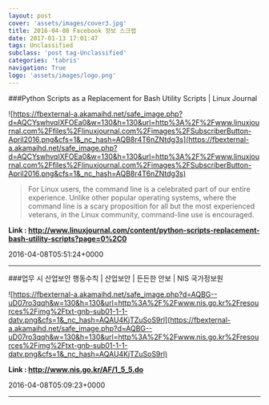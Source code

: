 ```yaml
---
layout: post
cover: 'assets/images/cover3.jpg'
title: 2016-04-08 Facebook 정보 스크랩
date: 2017-01-13 17:01:47
tags: Unclassified
subclass: 'post tag-Unclassified'
categories: 'tabris'
navigation: True
logo: 'assets/images/logo.png'
---
```


###Python Scripts as a Replacement for Bash Utility Scripts | Linux Journal

![https://fbexternal-a.akamaihd.net/safe_image.php?d=AQCYswhvqIXFOEa0&w=130&h=130&url=http%3A%2F%2Fwww.linuxjournal.com%2Ffiles%2Flinuxjournal.com%2Fimages%2FSubscriberButton-April2016.png&cfs=1&_nc_hash=AQB8r4T6nZNtdg3s](https://fbexternal-a.akamaihd.net/safe_image.php?d=AQCYswhvqIXFOEa0&w=130&h=130&url=http%3A%2F%2Fwww.linuxjournal.com%2Ffiles%2Flinuxjournal.com%2Fimages%2FSubscriberButton-April2016.png&cfs=1&_nc_hash=AQB8r4T6nZNtdg3s)

>For Linux users, the command line is a celebrated part of our entire experience. Unlike other popular operating systems, where the command line is a scary proposition for all but the most experienced veterans, in the Linux community, command-line use is encouraged.

**Link : <http://www.linuxjournal.com/content/python-scripts-replacement-bash-utility-scripts?page=0%2C0>**

2016-04-08T05:51:24+0000

---

###업무 시 산업보안 행동수칙 | 산업보안 | 든든한 안보 | NIS 국가정보원

![https://fbexternal-a.akamaihd.net/safe_image.php?d=AQBG--uD07ro3qqh&w=130&h=130&url=http%3A%2F%2Fwww.nis.go.kr%2Fresources%2Fimg%2Ftxt-gnb-sub01-1-1-datv.png&cfs=1&_nc_hash=AQAU4KjTZuSoS9rl](https://fbexternal-a.akamaihd.net/safe_image.php?d=AQBG--uD07ro3qqh&w=130&h=130&url=http%3A%2F%2Fwww.nis.go.kr%2Fresources%2Fimg%2Ftxt-gnb-sub01-1-1-datv.png&cfs=1&_nc_hash=AQAU4KjTZuSoS9rl)

**Link : <http://www.nis.go.kr/AF/1_5_5.do>**

2016-04-08T05:09:23+0000

---

